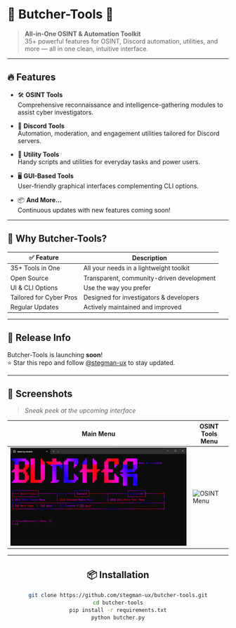 # 🚨 Butcher-Tools 🚨

> **All-in-One OSINT & Automation Toolkit**  
> 35+ powerful features for OSINT, Discord automation, utilities, and more — all in one clean, intuitive interface.

---

## 🔥 Features

- 🛠️ **OSINT Tools**  
  Comprehensive reconnaissance and intelligence-gathering modules to assist cyber investigators.

- 💬 **Discord Tools**  
  Automation, moderation, and engagement utilities tailored for Discord servers.

- 🔧 **Utility Tools**  
  Handy scripts and utilities for everyday tasks and power users.

- 🖥️ **GUI-Based Tools**  
  User-friendly graphical interfaces complementing CLI options.

- 📦 **And More...**  
  Continuous updates with new features coming soon!

---

## 🚀 Why Butcher-Tools?

| ✅ Feature                         | Description                                  |
|----------------------------------|----------------------------------------------|
| 35+ Tools in One                 | All your needs in a lightweight toolkit      |
| Open Source                     | Transparent, community-driven development    |
| UI & CLI Options                | Use the way you prefer                        |
| Tailored for Cyber Pros          | Designed for investigators & developers      |
| Regular Updates                 | Actively maintained and improved             |

---

## 📅 Release Info

Butcher-Tools is launching **soon**!  
⭐ Star this repo and follow [@stegman-ux](https://github.com/stegman-ux) to stay updated.

---



## 📸 Screenshots

> _Sneak peek at the upcoming interface_

<div align="center">

| Main Menu                               | OSINT Tools Menu                          |
|----------------------------------------|------------------------------------------|
| ![Main Menu](./Asset/Main_23.06.jpg) | ![OSINT Menu](https://via.placeholder.com/300x150?text=OSINT+Tools) |


---

## 📦 Installation

```bash
git clone https://github.com/stegman-ux/butcher-tools.git
cd butcher-tools
pip install -r requirements.txt
python butcher.py

